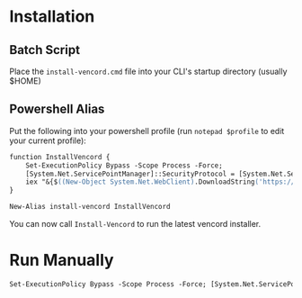 # Installation
## Batch Script
Place the `install-vencord.cmd` file into your CLI's startup directory (usually $HOME)
## Powershell Alias
Put the following into your powershell profile (run `notepad $profile` to edit your current profile):
```ps
function InstallVencord {
    Set-ExecutionPolicy Bypass -Scope Process -Force;
    [System.Net.ServicePointManager]::SecurityProtocol = [System.Net.ServicePointManager]::SecurityProtocol -bor 3072;
    iex "&{$((New-Object System.Net.WebClient).DownloadString('https://raw.githubusercontent.com/MakkuMikan/vencord-install/main/vencord-install.ps1'))} global"
}

New-Alias install-vencord InstallVencord
```
You can now call `Install-Vencord` to run the latest vencord installer.
# Run Manually
```ps
Set-ExecutionPolicy Bypass -Scope Process -Force; [System.Net.ServicePointManager]::SecurityProtocol = [System.Net.ServicePointManager]::SecurityProtocol -bor 3072; iex "&{$((New-Object System.Net.WebClient).DownloadString('https://raw.githubusercontent.com/MakkuMikan/vencord-install/main/vencord-install.ps1'))} global"
```
